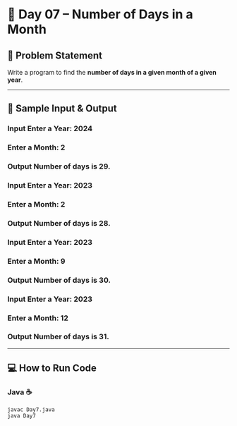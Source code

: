 # 📅 Day 07 – Number of Days in a Month

## 🎯 Problem Statement  
Write a program to find the **number of days in a given month of a given year**. 

---

## 📝 Sample Input & Output  

### Input  Enter a Year: 2024
### Enter a Month: 2

### Output  Number of days is 29.

### Input  Enter a Year: 2023
### Enter a Month: 2

### Output  Number of days is 28.

### Input  Enter a Year: 2023
### Enter a Month: 9

### Output  Number of days is 30.

### Input  Enter a Year: 2023
### Enter a Month: 12

### Output  Number of days is 31.

---

## 💻 How to Run Code  

### Java ☕  
```
javac Day7.java
java Day7
